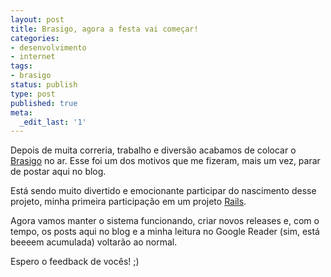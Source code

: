 ```yaml
---
layout: post
title: Brasigo, agora a festa vai começar!
categories:
- desenvolvimento
- internet
tags:
- brasigo
status: publish
type: post
published: true
meta:
  _edit_last: '1'
---
```

Depois de muita correria, trabalho e diversão acabamos de colocar o <a href="http://brasigo.com.br">Brasigo</a> no ar. Esse foi um dos motivos que me fizeram, mais um vez, parar de postar aqui no blog.

Está sendo muito divertido e emocionante participar do nascimento desse projeto, minha primeira participação em um projeto <a href="http://rubyonrails.org">Rails</a>.

Agora vamos manter o sistema funcionando, criar novos releases e, com o tempo, os posts aqui no blog e a minha leitura no Google Reader (sim, está beeeem acumulada) voltarão ao normal.

Espero o feedback de vocês!
;)

